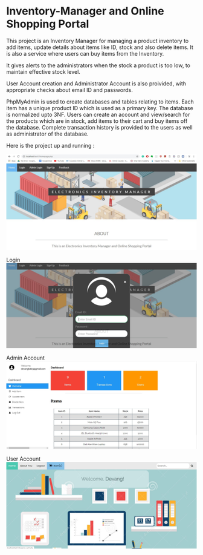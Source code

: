 # Inventory-Manager and Online Shopping Portal

This project is an Inventory Manager for managing a product inventory to add items, update details about items like ID, stock and also delete items.
It is also a service where users can buy items from the Inventory.

It gives alerts to the administrators when the stock a product is too low, to maintain effective stock level.

User Account creation and Administrator Account is also proivided, with appropriate checks about email ID and passwords.

PhpMyAdmin is used to create databases and tables relating to items. Each item has a unique product ID which is used as a primary key.
The database is normalized upto 3NF.
Users can  create an account and view/search for the products which are in stock, add items to their cart and buy items off the database.
Complete transaction history is provided to the users as well as administrator of the database.

Here is the project up and running :

![Image1](https://github.com/devangkale10/Inventory-Manager/blob/master/homepage.jpg)


Login 
![Image2](https://github.com/devangkale10/Inventory-Manager/blob/master/login1.jpg)


Admin Account
![Image3](https://github.com/devangkale10/Inventory-Manager/blob/master/admin_login.jpg)


User Account
![Image3](https://github.com/devangkale10/Inventory-Manager/blob/master/user_account.jpg)
